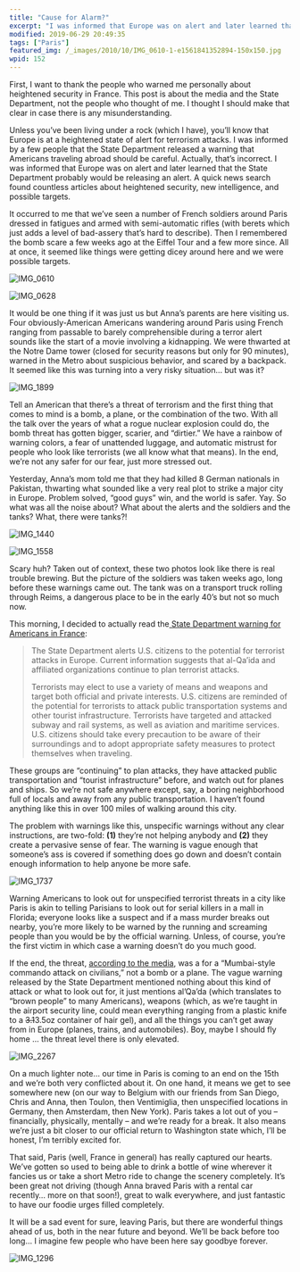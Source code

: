 ```yaml
---
title: "Cause for Alarm?"
excerpt: "I was informed that Europe was on alert and later learned that the State Department probably would be releasing an alert. A quick news search found countless articles about heightened security, new intelligence, and possible targets."
modified: 2019-06-29 20:49:35
tags: ["Paris"]
featured_img: /_images/2010/10/IMG_0610-1-e1561841352894-150x150.jpg
wpid: 152
---
```



First, I want to thank the people who warned me personally about heightened security in France. This post is about the media and the State Department, not the people who thought of me. I thought I should make that clear in case there is any misunderstanding.

Unless you’ve been living under a rock (which I have), you’ll know that Europe is at a heightened state of alert for terrorism attacks. I was informed by a few people that the State Department released a warning that Americans traveling abroad should be careful. Actually, that’s incorrect. I was informed that Europe was on alert and later learned that the State Department probably would be releasing an alert. A quick news search found countless articles about heightened security, new intelligence, and possible targets.

It occurred to me that we’ve seen a number of French soldiers around Paris dressed in fatigues and armed with semi-automatic rifles (with berets which just adds a level of bad-assery that’s hard to describe). Then I remembered the bomb scare a few weeks ago at the Eiffel Tour and a few more since. All at once, it seemed like things were getting dicey around here and we were possible targets.

![](/_images/2010/10/IMG_0610.jpg "IMG_0610")

![](/_images/2010/10/IMG_0628.jpg "IMG_0628")

It would be one thing if it was just us but Anna’s parents are here visiting us. Four obviously-American Americans wandering around Paris using French ranging from passable to barely comprehensible during a terror alert sounds like the start of a movie involving a kidnapping. We were thwarted at the Notre Dame tower (closed for security reasons but only for 90 minutes), warned in the Metro about suspicious behavior, and scared by a backpack. It seemed like this was turning into a very risky situation… but was it?

![](/_images/2010/10/IMG_1899.jpg "IMG_1899")

Tell an American that there’s a threat of terrorism and the first thing that comes to mind is a bomb, a plane, or the combination of the two. With all the talk over the years of what a rogue nuclear explosion could do, the bomb threat has gotten bigger, scarier, and “dirtier.” We have a rainbow of warning colors, a fear of unattended luggage, and automatic mistrust for people who look like terrorists (we all know what that means). In the end, we’re not any safer for our fear, just more stressed out.

Yesterday, Anna’s mom told me that they had killed 8 German nationals in Pakistan, thwarting what sounded like a very real plot to strike a major city in Europe. Problem solved, “good guys” win, and the world is safer. Yay. So what was all the noise about? What about the alerts and the soldiers and the tanks? What, there were tanks?!

![](/_images/2010/10/IMG_1440.jpg "IMG_1440")

![](/_images/2010/10/IMG_1558.jpg "IMG_1558")

Scary huh? Taken out of context, these two photos look like there is real trouble brewing. But the picture of the soldiers was taken weeks ago, long before these warnings came out. The tank was on a transport truck rolling through Reims, a dangerous place to be in the early 40’s but not so much now.

This morning, I decided to actually read the[ State Department warning for Americans in France](http://travel.state.gov/travel/cis_pa_tw/pa/pa_5171.html):

> The State Department alerts U.S. citizens to the potential for terrorist attacks in Europe. Current information suggests that al-Qa’ida and affiliated organizations continue to plan terrorist attacks.
>
> Terrorists may elect to use a variety of means and weapons and target both official and private interests. U.S. citizens are reminded of the potential for terrorists to attack public transportation systems and other tourist infrastructure. Terrorists have targeted and attacked subway and rail systems, as well as aviation and maritime services. U.S. citizens should take every precaution to be aware of their surroundings and to adopt appropriate safety measures to protect themselves when traveling.

These groups are “continuing” to plan attacks, they have attacked public transportation and “tourist infrastructure” before, and watch out for planes and ships. So we’re not safe anywhere except, say, a boring neighborhood full of locals and away from any public transportation. I haven’t found anything like this in over 100 miles of walking around this city.

The problem with warnings like this, unspecific warnings without any clear instructions, are two-fold: **(1)** they’re not helping anybody and **(2)** they create a pervasive sense of fear. The warning is vague enough that someone’s ass is covered if something does go down and doesn’t contain enough information to help anyone be more safe.

![](/_images/2010/10/IMG_1737.jpg "IMG_1737")

Warning Americans to look out for unspecified terrorist threats in a city like Paris is akin to telling Parisians to look out for serial killers in a mall in Florida; everyone looks like a suspect and if a mass murder breaks out nearby, you’re more likely to be warned by the running and screaming people than you would be by the official warning. Unless, of course, you’re the first victim in which case a warning doesn’t do you much good.

If the end, the threat, [according to the media](http://abcnews.go.com/Blotter/airport-lobbies-terror-targets-european-plot-official/story?id=11790782), was a for a “Mumbai-style commando attack on civilians,” not a bomb or a plane. The vague warning released by the State Department mentioned nothing about this kind of attack or what to look out for, it just mentions al’Qa’da (which translates to “brown people” to many Americans), weapons (which, as we’re taught in the airport security line, could mean everything ranging from a plastic knife to a <span style="text-decoration: line-through;">3.1</span>3.5oz container of hair gel), and all the things you can’t get away from in Europe (planes, trains, and automobiles). Boy, maybe I should fly home ... the threat level there is only elevated.

![](/_images/2010/10/IMG_2267.jpg "IMG_2267")

On a much lighter note… our time in Paris is coming to an end on the 15th and we’re both very conflicted about it. On one hand, it means we get to see somewhere new (on our way to Belgium with our friends from San Diego, Chris and Anna, then Toulon, then Ventimiglia, then unspecified locations in Germany, then Amsterdam, then New York). Paris takes a lot out of you – financially, physically, mentally – and we’re ready for a break. It also means we’re just a bit closer to our official return to Washington state which, I’ll be honest, I’m terribly excited for.

That said, Paris (well, France in general) has really captured our hearts. We’ve gotten so used to being able to drink a bottle of wine wherever it fancies us or take a short Metro ride to change the scenery completely. It’s been great not driving (though Anna braved Paris with a rental car recently… more on that soon!), great to walk everywhere, and just fantastic to have our foodie urges filled completely.

It will be a sad event for sure, leaving Paris, but there are wonderful things ahead of us, both in the near future and beyond. We’ll be back before too long… I imagine few people who have been here say goodbye forever.

![](/_images/2010/10/IMG_1296.jpg "IMG_1296")
